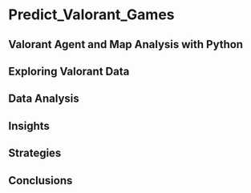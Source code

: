 # Predict_Valorant_Games

## Valorant Agent and Map Analysis with Python

## Exploring Valorant Data

## Data Analysis

## Insights

## Strategies

## Conclusions